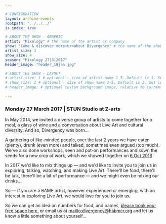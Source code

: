 ```yaml
---

# CONFIGURATION
layout: archive-events
rootpath: "../../../"
is_index: true

# ABOUT THE SHOW - GENERIC
artist: "Mixology" # the name of the artist or company
show: "Come & discover more<br>about Divergency" # the name of the show
artist_size: 1
show_size: 4
season: "Mixology 27|3|2017"
header_image: "header_19jan.jpg"

# ABOUT THE SHOW - LAYOUT
# artist_size: 1 # optional - size of artist name 1-5. Default is 1. Set longer names to lower values
# show_size: 2 # optional - size of show name 2-5. Default is 2. Set longer names to lower values
# header_image: # optional custom background image, relative to current page

---
```

### Monday 27 March 2017 | STUN Studio at Z-arts     
           
In May 2014, we invited a diverse group of artists to come together for a meal, a glass of wine and a conversation about Live Art and cultural diversity. And so, Divergency was born…         
         
A gathering of like-minded people, over the last 2 years we have eaten (plenty), drunk (even more) and talked, sometimes even argued (too much). We've also done workshops, seen and put-on performances and sown the seeds for a new crop of work, which we showed together on [6 Oct 2016](/archive/event/showcase2016)         
          
In 2017 we'd like to mix things up — and we'd like to invite you to join us in exploring, talking, watching, and making Live Art. There'll be food, there'll be talk, there'll be a bit of performance — and we might even be mixing our drinks…          
         
So — if you are a BAME artist, however experienced or emerging, with an interest in exploring Live Art, we would love for you to join us.           
             
So we can get an idea on numbers for food, and names, <a href="http://www.eventbrite.co.uk/e/mixology-2017-tickets-32231126166" target="_blank">please book your free space here</a>, or email us at <mailto:divergency@habmcr.org> and let us know a little something about yourself…
